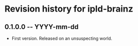 # Revision history for ipld-brainz

## 0.1.0.0 -- YYYY-mm-dd

* First version. Released on an unsuspecting world.
